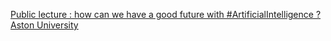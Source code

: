 [Public lecture : how can we have a good future with #ArtificialIntelligence ?   Aston University](https://qi.tc/qi/111431)